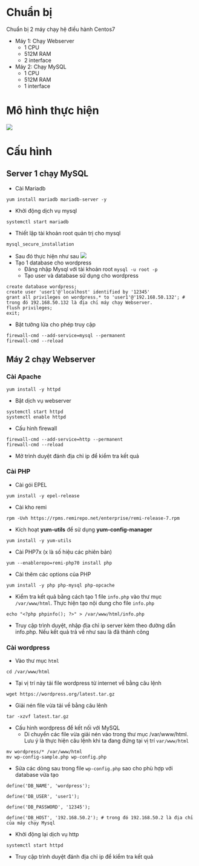 # Chuẩn bị
Chuẩn bị 2 máy chạy hệ điều hành Centos7
- Máy 1: Chạy Webserver
  - 1 CPU
  - 512M RAM
  - 2 interface  
- Máy 2: Chạy MySQL
  - 1 CPU
  - 512M RAM
  - 1 interface
# Mô hình thực hiện
![](https://imgur.com/Dee3FdB.png)
# Cấu hình
## Server 1 chạy MySQL
- Cài Mariadb
```
yum install mariadb mariadb-server -y
```
- Khởi động dịch vụ mysql
```
systemctl start mariadb
```
- Thiết lập tài khoản root quản trị cho mysql
```
mysql_secure_installation
```
- Sau đó thực hiện như sau
![](https://imgur.com/uJwdyVw.png)
- Tạo 1 database cho wordpress
  - Đăng nhập Mysql với tài khoản root `mysql -u root -p `
  - Tạo user và database sử dụng cho wordpress
```
create database wordpress;
create user 'user1'@'localhost' identified by '12345'
grant all privileges on wordpress.* to 'user1'@'192.168.50.132'; # trong đó 192.168.50.132 là địa chỉ máy chạy Webserver.
flush privileges;
exit;
```
- Bật tưởng lửa cho phép truy cập
```
firewall-cmd --add-service=mysql --permanent
firewall-cmd --reload
```
## Máy 2 chạy Webserver
### Cài Apache 
```
yum install -y httpd
```
- Bật dịch vụ webserver
```
systemctl start httpd
systemctl enable httpd
```
- Cấu hình firewall 
```
firewall-cmd --add-service=http --permanent
firewall-cmd --reload
```
- Mở trình duyệt đánh địa chỉ ip để kiểm tra kết quả
### Cài PHP
- Cài gói EPEL
```
yum install -y epel-release
```
- Cài kho remi
```
rpm -Uvh https://rpms.remirepo.net/enterprise/remi-release-7.rpm
```
- Kích hoạt **yum-utils** để sử dụng **yum-config-manager**
```
yum install -y yum-utils
```
- Cài PHP7x (x là số hiệu các phiên bản)
```
yum --enablerepo=remi-php70 install php
```
- Cài thêm các options của PHP
```
yum install -y php php-mysql php-opcache
```
- Kiểm tra kết quả bằng cách tạo 1 file `info.php` vào thư mục `/var/www/html`. Thực hiện tạo nội dung cho file `info.php` 
```
echo "<?php phpinfo(); ?>" > /var/www/html/info.php
```
- Truy cập trình duyệt, nhập địa chỉ ip server kèm theo đường dẫn info.php. Nếu kết quả trả về như sau là đã thành công
### Cài wordpress
- Vào thư mục `html`
```
cd /var/www/html
```
- Tại vị trí này tải file wordpress từ internet về bằng câu lệnh
```
wget https://wordpress.org/latest.tar.gz
```
- Giải nén file vừa tải về bằng câu lênh
```
tar -xzvf latest.tar.gz
```
- Cấu hình wordpress để kết nối với MySQL
  - Di chuyển các file vừa giải nén vào trong thư mục /var/www/html. Lưu ý là thực hiện câu lệnh khi ta đang đứng tại vị trí `var/www/html`
```
mv wordpress/* /var/www/html
mv wp-config-sample.php wp-config.php
```
- Sửa các dòng sau trong file `wp-config.php` sao cho phù hợp với database vừa tạo
```
define('DB_NAME', 'wordpress');    

define('DB_USER', 'user1');    

define('DB_PASSWORD', '12345');      

define('DB_HOST', '192.168.50.2'); # trong đó 192.168.50.2 là địa chỉ của máy chạy Mysql
```
- Khởi động lại dịch vụ http
```
systemctl start httpd
```
- Truy cập trình duyệt đánh địa chỉ ip để kiểm tra kết quả

